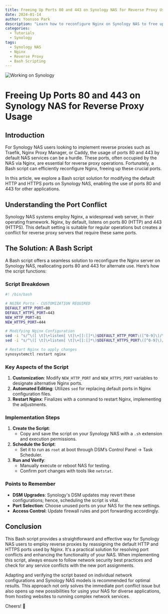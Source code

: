 ```yaml
---
title: Freeing Up Ports 80 and 443 on Synology NAS for Reverse Proxy Usage
date: 2024-01-14
author: Yoonsoo Park
description: "Learn how to reconfigure Nginx on Synology NAS to free up ports 80 and 443 for reverse proxy usage with a simple Bash script."
categories:
  - Tutorials
  - Synology
tags:
  - Synology NAS
  - Nginx
  - Reverse Proxy
  - Bash Scripting
---
```


![Working on Synology](images/red-oni-synology.webp)

# Freeing Up Ports 80 and 443 on Synology NAS for Reverse Proxy Usage

## Introduction

For Synology NAS users looking to implement reverse proxies such as Traefik, Nginx Proxy Manager, or Caddy, the usage of ports 80 and 443 by default NAS services can be a hurdle. These ports, often occupied by the NAS via Nginx, are essential for reverse proxy operations. Fortunately, a Bash script can efficiently reconfigure Nginx, freeing up these crucial ports.

In this article, we explore a Bash script solution for modifying the default HTTP and HTTPS ports on Synology NAS, enabling the use of ports 80 and 443 for other applications.

## Understanding the Port Conflict

Synology NAS systems employ Nginx, a widespread web server, in their operating framework. Nginx, by default, listens on ports 80 (HTTP) and 443 (HTTPS). This default setting is suitable for regular operations but creates a conflict for reverse proxy servers that require these same ports.

## The Solution: A Bash Script

A Bash script offers a seamless solution to reconfigure the Nginx server on Synology NAS, reallocating ports 80 and 443 for alternate use. Here’s how the script functions:

### Script Breakdown

```bash
#! /bin/bash

# NGINX Ports - CUSTOMIZATION REQUIRED
DEFAULT_HTTP_PORT=80
DEFAULT_HTTPS_PORT=443
NEW_HTTP_PORT=81
NEW_HTTPS_PORT=444

# Modifying Nginx Configuration
sed -i "s/^\([ \t]\+listen[ \t]\+[]:[]*\)$DEFAULT_HTTP_PORT\([^0-9]\)/\1$NEW_HTTP_PORT\2/" /usr/syno/share/nginx/*.mustache
sed -i "s/^\([ \t]\+listen[ \t]\+[]:[]*\)$DEFAULT_HTTPS_PORT\([^0-9]\)/\1$NEW_HTTPS_PORT\2/" /usr/syno/share/nginx/*.mustache

# Restart Nginx to apply changes
synosystemctl restart nginx
```

### Key Aspects of the Script

1. **Customization**: Modify `NEW_HTTP_PORT` and `NEW_HTTPS_PORT` variables to designate alternative Nginx ports.
2. **Automated Editing**: Utilizes `sed` for replacing default ports in Nginx configuration files.
3. **Restart Nginx**: Finalizes with a command to restart Nginx, implementing the adjustments.

### Implementation Steps

1. **Create the Script**:
   - Copy and save the script on your Synology NAS with a `.sh` extension and execution permissions.
2. **Schedule the Script**:
   - Set it to run as `root` at boot through DSM’s Control Panel -> Task Scheduler.
3. **Run and Verify**:
   - Manually execute or reboot NAS for testing.
   - Confirm port changes with tools like `netstat`.

### Points to Remember

- **DSM Upgrades**: Synology's DSM updates may revert these configurations; hence, scheduling the script is vital.
- **Port Selection**: Choose unused ports on your NAS for the new settings.
- **Access Control**: Update firewall rules and port forwarding accordingly.

## Conclusion

This Bash script provides a straightforward and effective way for Synology NAS users to employ reverse proxies by reassigning the default HTTP and HTTPS ports used by Nginx. It's a practical solution for resolving port conflicts and enhancing the functionality of your NAS. When implementing this script, always ensure to follow network security best practices and check for any service conflicts with the new port assignments.

Adapting and verifying the script based on individual network configurations and Synology NAS models is recommended for optimal results. This approach not only solves the immediate port conflict issue but also opens up new possibilities for using your NAS for diverse applications, from hosting websites to running complex network services.

Cheers! 🍺
